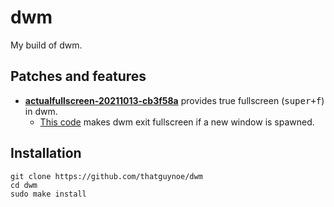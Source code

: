 # dwm

My build of dwm.

## Patches and features

* [**actualfullscreen-20211013-cb3f58a**](https://dwm.suckless.org/patches/actualfullscreen/dwm-actualfullscreen-20211013-cb3f58a.diff) provides true fullscreen (<kbd>super+f</kbd>) in dwm.
    * [This code](https://github.com/LukeSmithxyz/dwm/pull/186/files) makes dwm exit fullscreen if a new window is spawned.

## Installation

```
git clone https://github.com/thatguynoe/dwm
cd dwm
sudo make install
```
